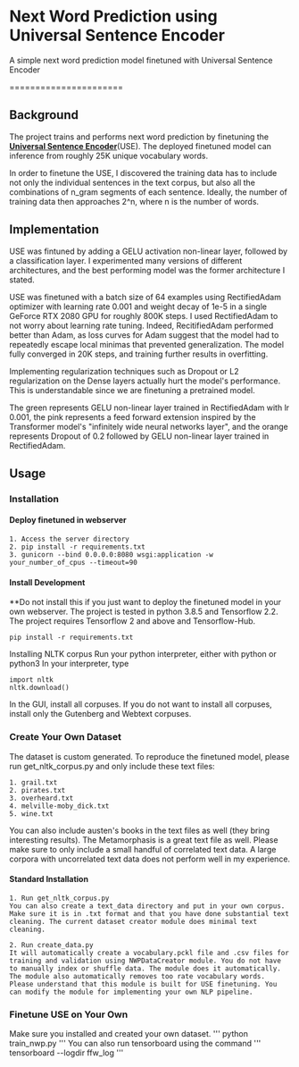 # Next Word Prediction using Universal Sentence Encoder

A simple next word prediction model finetuned with Universal Sentence Encoder

======================

## Background
The project trains and performs next word prediction by finetuning the [**Universal Sentence Encoder**](https://tfhub.dev/google/universal-sentence-encoder/4)(USE). The deployed finetuned model can inference from roughly 25K unique vocabulary words.

In order to finetune the USE, I discovered the training data has to include not only the individual sentences in the text corpus, but also all the combinations of n_gram segments of each sentence. Ideally, the number of training data then approaches 2^n, where n is the number of words. 

## Implementation
USE was fintuned by adding a GELU activation non-linear layer, followed by a classification layer. I experimented many versions of different architectures, and the best performing model was the former architecture I stated.

USE was finetuned with a batch size of 64 examples using RectifiedAdam optimizer with learning rate 0.001 and weight decay of 1e-5 in a single GeForce RTX 2080 GPU for roughly 800K steps. I used RectifiedAdam to not worry about learning rate tuning. Indeed, RecitifiedAdam performed better than Adam, as loss curves for Adam suggest that the model had to repeatedly escape local minimas that prevented generalization. The model fully converged in 20K steps, and training further results in overfitting.

Implementing regularization techniques such as Dropout or L2 regularization on the Dense layers actually hurt the model's performance. This is understandable since we are finetuning a pretrained model. 

The green represents GELU non-linear layer trained in RectifiedAdam with lr 0.001, the pink represents a feed forward extension inspired by the Transformer model's "infinitely wide neural networks layer", and the orange represents Dropout of 0.2 followed by GELU non-linear layer trained in RectifiedAdam. 

## Usage
### Installation
#### Deploy finetuned in webserver
```
1. Access the server directory
2. pip install -r requirements.txt
3. gunicorn --bind 0.0.0.0:8080 wsgi:application -w your_number_of_cpus --timeout=90
```
#### Install Development
**Do not install this if you just want to deploy the finetuned model in your own webserver.
The project is tested in python 3.8.5 and Tensorflow 2.2.
The project requires Tensorflow 2 and above and Tensorflow-Hub.
```
pip install -r requirements.txt
```
Installing NLTK corpus
Run your python interpreter, either with python or python3
In your interpreter, type
```
import nltk
nltk.download()
```
In the GUI, install all corpuses. If you do not want to install all corpuses, install only the Gutenberg and Webtext corpuses.

### Create Your Own Dataset
The dataset is custom generated. To reproduce the finetuned model, please run get_nltk_corpus.py and only include these text files:
```
1. grail.txt
2. pirates.txt
3. overheard.txt
4. melville-moby_dick.txt
5. wine.txt
```
You can also include austen's books in the text files as well (they bring interesting results). The Metamorphasis is a great text file as well. Please make sure to only include a small handful of correlated text data. A large corpora with uncorrelated text data does not perform well in my experience.

#### Standard Installation

```
1. Run get_nltk_corpus.py
You can also create a text_data directory and put in your own corpus. Make sure it is in .txt format and that you have done substantial text cleaning. The current dataset creator module does minimal text cleaning.

2. Run create_data.py
It will automatically create a vocabulary.pckl file and .csv files for training and validation using NWPDataCreator module. You do not have to manually index or shuffle data. The module does it automatically. The module also automatically removes too rate vocabulary words. Please understand that this module is built for USE finetuning. You can modify the module for implementing your own NLP pipeline.
```

### Finetune USE on Your Own
Make sure you installed and created your own dataset.
'''
python train_nwp.py
'''
You can also run tensorboard using the command
'''
tensorboard --logdir ffw_log
'''

